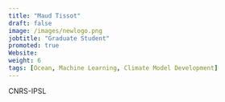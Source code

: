 ```yaml
---
title: "Maud Tissot"
draft: false
image: /images/newlogo.png
jobtitle: "Graduate Student"
promoted: true
Website:
weight: 6
tags: [Ocean, Machine Learning, Climate Model Development]
---
```



CNRS-IPSL
